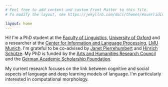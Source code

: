 ```yaml
---
# Feel free to add content and custom Front Matter to this file.
# To modify the layout, see https://jekyllrb.com/docs/themes/#overriding-theme-defaults

layout: home
---
```

Hi! I'm a PhD student at the [Faculty of Linguistics](https://www.ling-phil.ox.ac.uk/), [University of Oxford](https://www.ox.ac.uk/) and 
a researcher at the [Center for Information and Language Processing](https://www.cis.uni-muenchen.de/), 
[LMU Munich](https://www.en.uni-muenchen.de/). I'm grateful to be co-advised by [Janet Pierrehumbert](http://www.phon.ox.ac.uk/jpierrehumbert/) and 
[Hinrich Schütze](https://www.cis.uni-muenchen.de/schuetze/). My PhD is funded by the [Arts and Humanities Research Council](https://ahrc.ukri.org/) 
and the [German Academic Scholarship Foundation](https://www.studienstiftung.de/en/).

My current research focuses on the link between cognitive and social aspects of language and deep learning models of language.
I'm particularly interested in computational morphology.

